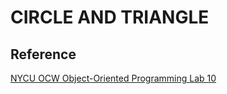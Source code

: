 # CIRCLE AND TRIANGLE

## Reference

[NYCU OCW Object-Oriented Programming Lab 10](https://ocw.nycu.edu.tw/course/oop002/LAB_10.pdf)


